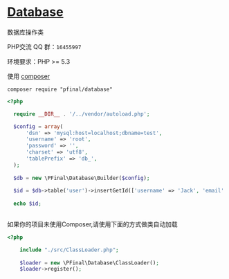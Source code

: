 # [Database](http://pfinal.cn)

数据库操作类

PHP交流 QQ 群：`16455997`

环境要求：PHP >= 5.3

使用 [composer](https://getcomposer.org/)

  ```shell
  composer require "pfinal/database"
  ```

  ```php
<?php

    require __DIR__ . '/../vendor/autoload.php';

    $config = array(
        'dsn' => 'mysql:host=localhost;dbname=test',
        'username' => 'root',
        'password' => '',
        'charset' => 'utf8',
        'tablePrefix' => 'db_',
    );
    
    $db = new \PFinal\Database\Builder($config);
    
    $id = $db->table('user')->insertGetId(['username' => 'Jack', 'email' => 'jack@gmail.com']);
    
    echo $id;
    
  ```
如果你的项目未使用Composer,请使用下面的方式做类自动加载

```php
<?php

    include "./src/ClassLoader.php";
    
    $loader = new \PFinal\Database\ClassLoader();
    $loader->register();
        
```